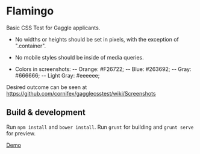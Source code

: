 # Flamingo

Basic CSS Test for Gaggle applicants.

- No widths or heights should be set in pixels, with the exception of ".container".

- No mobile styles should be inside of media queries.

- Colors in screenshots: 
-- Orange: #F26722;
-- Blue: #263692;
-- Gray: #666666;
-- Light Gray: #eeeeee;

Desired outcome can be seen at https://github.com/cornifex/gagglecsstest/wiki/Screenshots

## Build & development

Run `npm install` and `bower install`.
Run `grunt` for building and `grunt serve` for preview.

[Demo](http://populationtwo.github.io/flamingo/app/) 

